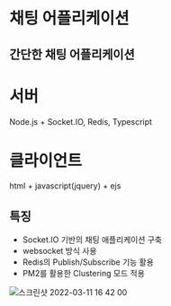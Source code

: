 # 채팅 어플리케이션

## 간단한 채팅 어플리케이션
# 서버
  Node.js + Socket.IO, Redis, Typescript 
# 클라이언트
  html + javascript(jquery) + ejs
## 특징
  - Socket.IO 기반의 채팅 애플리케이션 구축
  - websocket 방식 사용 
  - Redis의 Publish/Subscribe 기능 활용
  - PM2를 활용한 Clustering 모드 적용

![스크린샷 2022-03-11 16 42 00](https://user-images.githubusercontent.com/88655377/157824044-a3c374c9-4936-4706-a22f-e83b77272255.png)
